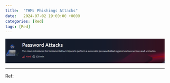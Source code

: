 ```yaml
---
title:  "THM: Phishings Attacks"
date:   2024-07-02 19:00:00 +0000
categories: [Red]
tags: [Red]
---
```


![img](/assets/img/pa.png)  



---
Ref: 
